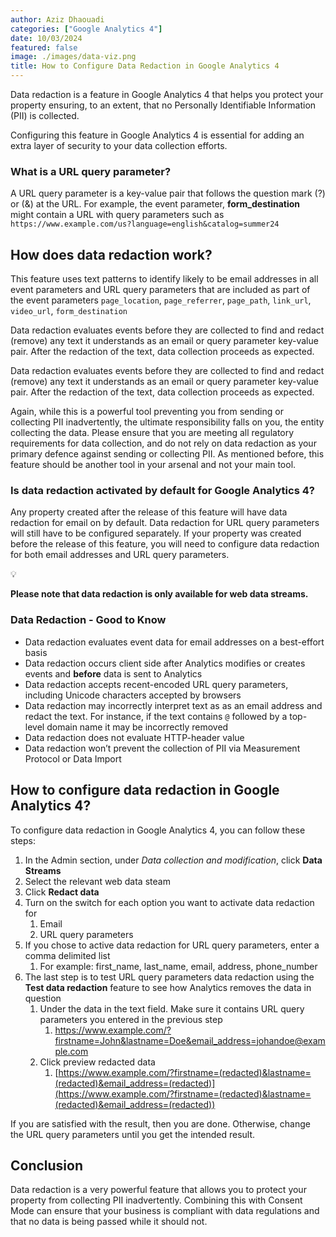 ```yaml
---
author: Aziz Dhaouadi
categories: ["Google Analytics 4"]
date: 10/03/2024
featured: false
image: ./images/data-viz.png
title: How to Configure Data Redaction in Google Analytics 4
---
```


Data redaction is a feature in Google Analytics 4 that helps you protect your property ensuring, to an extent, that no Personally Identifiable Information (PII) is collected.

Configuring this feature in Google Analytics 4 is essential for adding an extra layer of security to your data collection efforts.

### What is a URL query parameter?

A URL query parameter is a key-value pair that follows the question mark (?) or (&) at the URL. For example, the event parameter, **form_destination** might contain a URL with query parameters such as `https://www.example.com/us?language=english&catalog=summer24` 

## How does data redaction work?

This feature uses text patterns to identify likely to be email addresses in all event parameters and URL query parameters that are included as part of the event parameters `page_location`, `page_referrer`, `page_path`,  `link_url`, `video_url`, `form_destination`

Data redaction evaluates events before they are collected to find and redact (remove) any text it understands as an email or query parameter key-value pair. After the redaction of the text, data collection proceeds as expected.

Data redaction evaluates events before they are collected to find and redact (remove) any text it understands as an email or query parameter key-value pair. After the redaction of the text, data collection proceeds as expected.

Again, while this is a powerful tool preventing you from sending or collecting PII inadvertently, the ultimate responsibility falls on you, the entity collecting the data. Please ensure that you are meeting all regulatory requirements for data collection, and do not rely on data redaction as your primary defence against sending or collecting PII. As mentioned before, this feature should be another tool in your arsenal and not your main tool.

### Is data redaction activated by default for Google Analytics 4?

Any property created after the release of this feature will have data redaction for email on by default. Data redaction for URL query parameters will still have to be configured separately. If your property was created before the release of this feature, you will need to configure data redaction for both email addresses and URL query parameters.

<aside>
💡

**Please note that data redaction is only available for web data streams.**

</aside>

### Data Redaction - Good to Know

- Data redaction evaluates event data for email addresses on a best-effort basis
- Data redaction occurs client side after Analytics modifies or creates events and **before** data is sent to Analytics
- Data redaction accepts recent-encoded URL query parameters, including Unicode characters accepted by browsers
- Data redaction may incorrectly interpret text as as an email address and redact the text. For instance, if the text contains `@` followed by a top-level domain name it may be incorrectly removed
- Data redaction does not evaluate HTTP-header value
- Data redaction won’t prevent the collection of PII via Measurement Protocol or Data Import

## How to configure data redaction in Google Analytics 4?

To configure data redaction in Google Analytics 4, you can follow these steps:

1. In the Admin section, under *Data collection and modification*, click **Data Streams**
2. Select the relevant web data steam
3. Click **Redact data**
4. Turn on the switch for each option you want to activate data redaction for
    1. Email
    2. URL query parameters
5. If you chose to active data redaction for URL query parameters, enter a comma delimited list
    1. For example: first_name, last_name, email, address, phone_number
6. The last step is to test URL query parameters data redaction using the **Test data redaction** feature to see how Analytics removes the data in question
    1. Under the data in the text field. Make sure it contains URL query parameters you entered in the previous step
        1. https://www.example.com/?firstname=John&lastname=Doe&email_address=johandoe@example.com
    2. Click preview redacted data
        1. [https://www.example.com/?firstname=(redacted)&lastname=(redacted)&email_address=(redacted)](https://www.example.com/?firstname=(redacted)&lastname=(redacted)&email_address=(redacted))

If you are satisfied with the result, then you are done. Otherwise, change the URL query parameters until you get the intended result.

## Conclusion

Data redaction is a very powerful feature that allows you to protect your property from collecting PII inadvertently. Combining this with Consent Mode can ensure that your business is compliant with data regulations and that no data is being passed while it should not.
